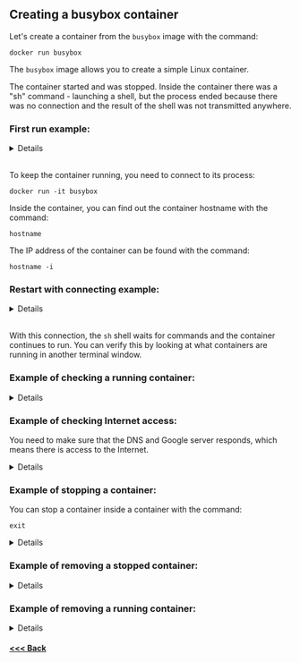 ## Creating a busybox container

Let's create a container from the `busybox` image with the command:

    docker run busybox

The `busybox` image allows you to create a simple Linux container.

The container started and was stopped. Inside the container there was a "sh" command - launching a shell, but the process ended because there was no connection and the result of the shell was not transmitted anywhere.

### First run example:

<details>

```bash
nickeld28@DockerVM:~$ docker run busybox
Unable to find image 'busybox:latest' locally
latest: Pulling from library/busybox
7b2699543f22: Pull complete 
Digest: sha256:650fd573e056b679a5110a70aabeb01e26b76e545ec4b9c70a9523f2dfaf18c6
Status: Downloaded newer image for busybox:latest

nickeld28@DockerVM:~$ docker ps -a
CONTAINER ID   IMAGE         COMMAND    CREATED              STATUS                          PORTS     NAMES
0b10066e3efe   busybox       "sh"       About a minute ago   Exited (0) About a minute ago             sharp_varahamihira
069cb0b3e228   hello-world   "/hello"   2 hours ago          Exited (0) 2 hours ago                    reverent_galileo

nickeld28@DockerVM:~$ docker ps
CONTAINER ID   IMAGE     COMMAND   CREATED   STATUS    PORTS     NAMES
```

</details>

\
To keep the container running, you need to connect to its process:

    docker run -it busybox

Inside the container, you can find out the container hostname with the command:

    hostname

The IP address of the container can be found with the command:

    hostname -i

### Restart with connecting example:

<details>

```bash
nickeld28@DockerVM:~$ docker run -it busybox
/ # ls
bin    etc    lib    proc   sys    usr
dev    home   lib64  root   tmp    var
/ # hostname
bc98423639e3
/ # hostname -i
172.17.0.2
/ # exit
```

</details>

\
With this connection, the `sh` shell waits for commands and the container continues to run.
You can verify this by looking at what containers are running in another terminal window.

### Example of checking a running container:

<details>

```bash
nickeld28@DockerVM:~$ docker ps
CONTAINER ID   IMAGE     COMMAND   CREATED         STATUS         PORTS     NAMES
bc98423639e3   busybox   "sh"      6 seconds ago   Up 5 seconds             zen_gauss
```

</details>

### Example of checking Internet access:

You need to make sure that the DNS and Google server responds, which means there is access to the Internet.

<details>

```bash
nickeld28@DockerVM:~$ docker run -it busybox
/ # ping 8.8.8.8
PING 8.8.8.8 (8.8.8.8): 56 data bytes
64 bytes from 8.8.8.8: seq=0 ttl=107 time=6.776 ms
64 bytes from 8.8.8.8: seq=1 ttl=107 time=7.386 ms
^C
--- 8.8.8.8 ping statistics ---
2 packets transmitted, 2 packets received, 0% packet loss
round-trip min/avg/max = 6.776/7.081/7.386 ms
/ # ping google.com
PING google.com (209.85.233.139): 56 data bytes
64 bytes from 209.85.233.139: seq=0 ttl=107 time=19.401 ms
64 bytes from 209.85.233.139: seq=1 ttl=107 time=18.977 ms
^C
```

</details>

### Example of stopping a container:

You can stop a container inside a container with the command:

    exit

<details>

```bash
nickeld28@DockerVM:~$ docker stop zen_gauss 
zen_gauss
nickeld28@DockerVM:~$
```

</details>

### Example of removing a stopped container:

<details>

```bash
nickeld28@DockerVM:~$ docker rm zen_gauss 
zen_gauss
nickeld28@DockerVM:~$ docker ps
CONTAINER ID   IMAGE     COMMAND   CREATED   STATUS    PORTS     NAMES
```

</details>

### Example of removing a running container:

<details>

```bash
nickeld28@DockerVM:~$ docker rm bc48e384d395
Error response from daemon: cannot remove container "/optimistic_aryabhata": container is running: stop the container before removing or force remove

nickeld28@DockerVM:~$ docker rm -f bc48e384d395
bc48e384d395
nickeld28@DockerVM:~$ docker ps
CONTAINER ID   IMAGE     COMMAND   CREATED   STATUS    PORTS     NAMES
```

</details>

#### [<<< Back](/Summary.md)
